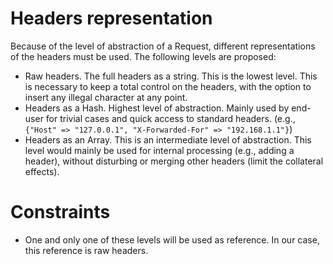 # Headers representation

Because of the level of abstraction of a Request, different representations
of the headers must be used. The following levels are proposed:

  * Raw headers. The full headers as a string. This is the lowest level.
    This is necessary to keep a total control on the headers, with
    the option to insert any illegal character at any point.
  * Headers as a Hash. Highest level of abstraction. Mainly used by end-user
    for trivial cases and quick access to standard headers.
    (e.g., `{"Host" => "127.0.0.1", "X-Forwarded-For" => "192.168.1.1"}`)
  * Headers as an Array. This is an intermediate level of abstraction.
    This level would mainly be used for internal processing (e.g., adding a 
    header), without disturbing or merging other headers (limit the 
    collateral effects).

# Constraints

  *  One and only one of these levels will be used as reference. In our 
     case, this reference is raw headers.


